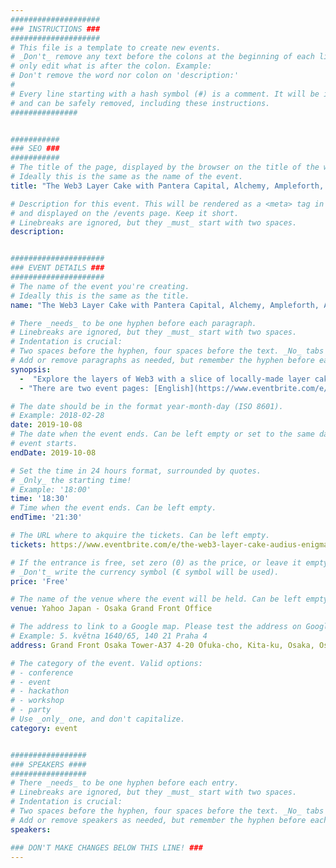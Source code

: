 ```yaml
---
####################
### INSTRUCTIONS ###
####################
# This file is a template to create new events.
# _Don't_ remove any text before the colons at the beginning of each line,
# only edit what is after the colon. Example:
# Don't remove the word nor colon on 'description:'
#
# Every line starting with a hash symbol (#) is a comment. It will be ignored
# and can be safely removed, including these instructions.
###############


###########
### SEO ###
###########
# The title of the page, displayed by the browser on the title of the window.
# Ideally this is the same as the name of the event.
title: "The Web3 Layer Cake with Pantera Capital, Alchemy, Ampleforth, Audius, Celer Network, Enigma, Livepeer, Oasis Labs, Offchain Labs"

# Description for this event. This will be rendered as a <meta> tag in the HTML,
# and displayed on the /events page. Keep it short.
# Linebreaks are ignored, but they _must_ start with two spaces.
description: 


#####################
### EVENT DETAILS ###
#####################
# The name of the event you're creating.
# Ideally this is the same as the title.
name: "The Web3 Layer Cake with Pantera Capital, Alchemy, Ampleforth, Audius, Celer Network, Enigma, Livepeer, Oasis Labs, Offchain Labs"

# There _needs_ to be one hyphen before each paragraph.
# Linebreaks are ignored, but they _must_ start with two spaces.
# Indentation is crucial:
# Two spaces before the hyphen, four spaces before the text. _No_ tabs allowed.
# Add or remove paragraphs as needed, but remember the hyphen before each entry.
synopsis:
  -  "Explore the layers of Web3 with a slice of locally-made layer cake and technical talks from leading companies, projects, and Pantera Capital"  
  - "There are two event pages: [English](https://www.eventbrite.com/e/the-web3-layer-cake-audius-enigma-celer-livepeer-alchemy-pantera-tickets-74022379931) & [Japanese](https://yahoo-osaka.connpass.com/event/147966/)"

# The date should be in the format year-month-day (ISO 8601).
# Example: 2018-02-28
date: 2019-10-08
# The date when the event ends. Can be left empty or set to the same day the
# event starts.
endDate: 2019-10-08

# Set the time in 24 hours format, surrounded by quotes.
# _Only_ the starting time!
# Example: '18:00'
time: '18:30'
# Time when the event ends. Can be left empty.
endTime: '21:30'

# The URL where to akquire the tickets. Can be left empty.
tickets: https://www.eventbrite.com/e/the-web3-layer-cake-audius-enigma-celer-livepeer-alchemy-pantera-tickets-74022379931

# If the entrance is free, set zero (0) as the price, or leave it empty.
# _Don't_ write the currency symbol (€ symbol will be used).
price: 'Free'

# The name of the venue where the event will be held. Can be left empty.
venue: Yahoo Japan - Osaka Grand Front Office

# The address to link to a Google map. Please test the address on Google Maps.
# Example: 5. května 1640/65, 140 21 Praha 4
address: Grand Front Osaka Tower-A37 4-20 Ofuka-cho, Kita-ku, Osaka, Osaka 530-0011

# The category of the event. Valid options:
# - conference
# - event
# - hackathon
# - workshop
# - party
# Use _only_ one, and don't capitalize.
category: event


#################
### SPEAKERS ####
#################
# There _needs_ to be one hyphen before each entry.
# Linebreaks are ignored, but they _must_ start with two spaces.
# Indentation is crucial:
# Two spaces before the hyphen, four spaces before the text. _No_ tabs allowed.
# Add or remove speakers as needed, but remember the hyphen before each entry.
speakers:

### DON'T MAKE CHANGES BELOW THIS LINE! ###
---
```

<!-- ### DON'T MAKE CHANGES BELOW THIS LINE! ### -->

<Event-Content/>
